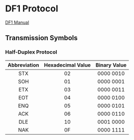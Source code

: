 # DF1 Protocol 

[DF1 Manual](https://literature.rockwellautomation.com/idc/groups/literature/documents/rm/1770-rm516_-en-p.pdf)


## Transmission Symbols 

### Half-Duplex Protocol 

| Abbreviation | Hexadecimal Value | Binary Value |
|:------------:|:-----------------:|:------------:|
|STX           |02                 |0000 0010     |
|SOH           |01                 |0000 0001     |
|ETX           |03                 |0000 0011     |
|EOT           |04                 |0000 0100     |
|ENQ           |05                 |0000 0101     |
|ACK           |06                 |0000 0110     |
|DLE           |10                 |0001 0000     |
|NAK           |0F                 |0000 1111     |
